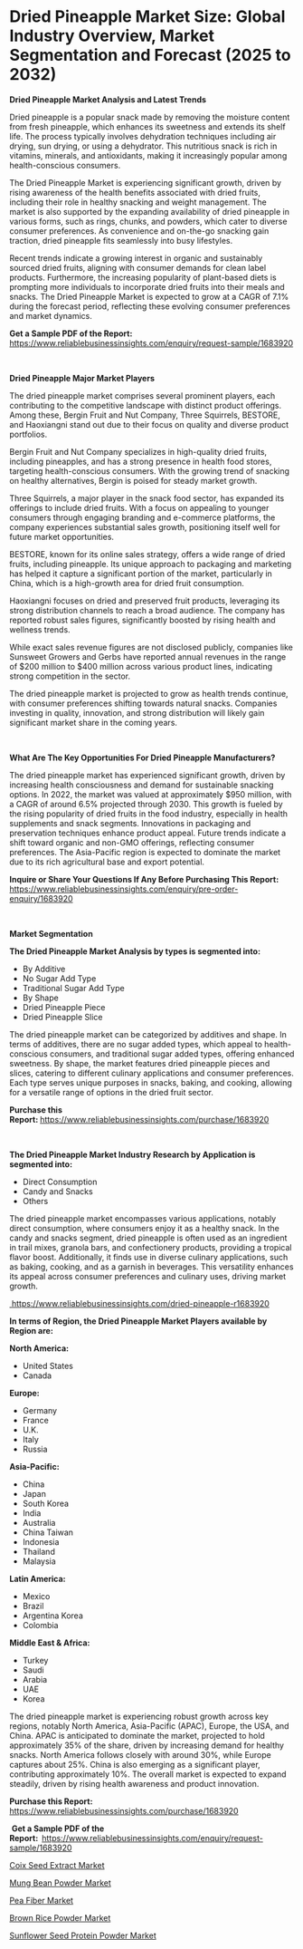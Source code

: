 <p><h1>Dried Pineapple Market Size: Global Industry Overview, Market Segmentation and Forecast (2025 to 2032)</h1></p><p><strong>Dried Pineapple Market Analysis and Latest Trends</strong></p>
<p><p>Dried pineapple is a popular snack made by removing the moisture content from fresh pineapple, which enhances its sweetness and extends its shelf life. The process typically involves dehydration techniques including air drying, sun drying, or using a dehydrator. This nutritious snack is rich in vitamins, minerals, and antioxidants, making it increasingly popular among health-conscious consumers.</p><p>The Dried Pineapple Market is experiencing significant growth, driven by rising awareness of the health benefits associated with dried fruits, including their role in healthy snacking and weight management. The market is also supported by the expanding availability of dried pineapple in various forms, such as rings, chunks, and powders, which cater to diverse consumer preferences. As convenience and on-the-go snacking gain traction, dried pineapple fits seamlessly into busy lifestyles.</p><p>Recent trends indicate a growing interest in organic and sustainably sourced dried fruits, aligning with consumer demands for clean label products. Furthermore, the increasing popularity of plant-based diets is prompting more individuals to incorporate dried fruits into their meals and snacks. The Dried Pineapple Market is expected to grow at a CAGR of 7.1% during the forecast period, reflecting these evolving consumer preferences and market dynamics.</p></p>
<p><strong>Get a Sample PDF of the Report:&nbsp;</strong> <a href="https://www.reliablebusinessinsights.com/enquiry/request-sample/1683920?utm_campaign=1138&utm_medium=2&utm_source=Github&utm_content=ia&utm_term=07042025&utm_id=dried-pineapple">https://www.reliablebusinessinsights.com/enquiry/request-sample/1683920</a></p>
<p>&nbsp;</p>
<p><strong>Dried Pineapple Major Market Players</strong></p>
<p><p>The dried pineapple market comprises several prominent players, each contributing to the competitive landscape with distinct product offerings. Among these, Bergin Fruit and Nut Company, Three Squirrels, BESTORE, and Haoxiangni stand out due to their focus on quality and diverse product portfolios.</p><p>Bergin Fruit and Nut Company specializes in high-quality dried fruits, including pineapples, and has a strong presence in health food stores, targeting health-conscious consumers. With the growing trend of snacking on healthy alternatives, Bergin is poised for steady market growth.</p><p>Three Squirrels, a major player in the snack food sector, has expanded its offerings to include dried fruits. With a focus on appealing to younger consumers through engaging branding and e-commerce platforms, the company experiences substantial sales growth, positioning itself well for future market opportunities.</p><p>BESTORE, known for its online sales strategy, offers a wide range of dried fruits, including pineapple. Its unique approach to packaging and marketing has helped it capture a significant portion of the market, particularly in China, which is a high-growth area for dried fruit consumption.</p><p>Haoxiangni focuses on dried and preserved fruit products, leveraging its strong distribution channels to reach a broad audience. The company has reported robust sales figures, significantly boosted by rising health and wellness trends.</p><p>While exact sales revenue figures are not disclosed publicly, companies like Sunsweet Growers and Gerbs have reported annual revenues in the range of $200 million to $400 million across various product lines, indicating strong competition in the sector. </p><p>The dried pineapple market is projected to grow as health trends continue, with consumer preferences shifting towards natural snacks. Companies investing in quality, innovation, and strong distribution will likely gain significant market share in the coming years.</p></p>
<p>&nbsp;</p>
<p><strong>What Are The Key Opportunities For Dried Pineapple Manufacturers?</strong></p>
<p><p>The dried pineapple market has experienced significant growth, driven by increasing health consciousness and demand for sustainable snacking options. In 2022, the market was valued at approximately $950 million, with a CAGR of around 6.5% projected through 2030. This growth is fueled by the rising popularity of dried fruits in the food industry, especially in health supplements and snack segments. Innovations in packaging and preservation techniques enhance product appeal. Future trends indicate a shift toward organic and non-GMO offerings, reflecting consumer preferences. The Asia-Pacific region is expected to dominate the market due to its rich agricultural base and export potential.</p></p>
<p><strong>Inquire or Share Your Questions If Any Before Purchasing This Report:</strong> <a href="https://www.reliablebusinessinsights.com/enquiry/pre-order-enquiry/1683920?utm_campaign=1138&utm_medium=2&utm_source=Github&utm_content=ia&utm_term=07042025&utm_id=dried-pineapple">https://www.reliablebusinessinsights.com/enquiry/pre-order-enquiry/1683920</a></p>
<p>&nbsp;</p>
<p><strong>Market Segmentation</strong></p>
<p><strong>The Dried Pineapple Market Analysis by types is segmented into:</strong></p>
<p><ul><li>By Additive</li><li>No Sugar Add Type</li><li>Traditional Sugar Add Type</li><li>By Shape</li><li>Dried Pineapple Piece</li><li>Dried Pineapple Slice</li></ul></p>
<p><p>The dried pineapple market can be categorized by additives and shape. In terms of additives, there are no sugar added types, which appeal to health-conscious consumers, and traditional sugar added types, offering enhanced sweetness. By shape, the market features dried pineapple pieces and slices, catering to different culinary applications and consumer preferences. Each type serves unique purposes in snacks, baking, and cooking, allowing for a versatile range of options in the dried fruit sector.</p></p>
<p><strong>Purchase this Report:&nbsp;</strong><a href="https://www.reliablebusinessinsights.com/purchase/1683920?utm_campaign=1138&utm_medium=2&utm_source=Github&utm_content=ia&utm_term=07042025&utm_id=dried-pineapple">https://www.reliablebusinessinsights.com/purchase/1683920</a></p>
<p>&nbsp;</p>
<p><strong>The Dried Pineapple Market Industry Research by Application is segmented into:</strong></p>
<p><ul><li>Direct Consumption</li><li>Candy and Snacks</li><li>Others</li></ul></p>
<p><p>The dried pineapple market encompasses various applications, notably direct consumption, where consumers enjoy it as a healthy snack. In the candy and snacks segment, dried pineapple is often used as an ingredient in trail mixes, granola bars, and confectionery products, providing a tropical flavor boost. Additionally, it finds use in diverse culinary applications, such as baking, cooking, and as a garnish in beverages. This versatility enhances its appeal across consumer preferences and culinary uses, driving market growth.</p></p>
<p><a href="https://www.reliablebusinessinsights.com/dried-pineapple-r1683920?utm_campaign=1138&utm_medium=2&utm_source=Github&utm_content=ia&utm_term=07042025&utm_id=dried-pineapple">&nbsp;https://www.reliablebusinessinsights.com/dried-pineapple-r1683920</a></p>
<p><strong>In terms of Region, the Dried Pineapple Market Players available by Region are:</strong></p>
<p>
    <p> <strong> North America: </strong>
        <ul>
            <li>United States</li>
            <li>Canada</li>
        </ul>
        </p> 
    <p> <strong> Europe: </strong>
        <ul>
            <li>Germany</li>
            <li>France</li>
            <li>U.K.</li>
            <li>Italy</li>
            <li>Russia</li>
        </ul>
        </p> 
    <p> <strong> Asia-Pacific: </strong>
        <ul>
            <li>China</li>
            <li>Japan</li>
            <li>South Korea</li>
            <li>India</li>
            <li>Australia</li>
            <li>China Taiwan</li>
            <li>Indonesia</li>
            <li>Thailand</li>
            <li>Malaysia</li>
        </ul>
        </p> 
    <p> <strong> Latin America: </strong>
        <ul>
            <li>Mexico</li>
            <li>Brazil</li>
            <li>Argentina Korea</li>
            <li>Colombia</li>
        </ul>
        </p> 
    <p> <strong> Middle East & Africa: </strong>
        <ul>
            <li>Turkey</li>
            <li>Saudi</li>
            <li>Arabia</li>
            <li>UAE</li>
            <li>Korea</li>
        </ul>
    </p>
    </p>
<p><p>The dried pineapple market is experiencing robust growth across key regions, notably North America, Asia-Pacific (APAC), Europe, the USA, and China. APAC is anticipated to dominate the market, projected to hold approximately 35% of the share, driven by increasing demand for healthy snacks. North America follows closely with around 30%, while Europe captures about 25%. China is also emerging as a significant player, contributing approximately 10%. The overall market is expected to expand steadily, driven by rising health awareness and product innovation.</p></p>
<p><strong>Purchase this Report: </strong><a href="https://www.reliablebusinessinsights.com/purchase/1683920?utm_campaign=1138&utm_medium=2&utm_source=Github&utm_content=ia&utm_term=07042025&utm_id=dried-pineapple">https://www.reliablebusinessinsights.com/purchase/1683920</a></p>
<p>&nbsp;<strong>Get a Sample PDF of the Report:&nbsp;&nbsp;</strong><a href="https://www.reliablebusinessinsights.com/enquiry/request-sample/1683920?utm_campaign=1138&utm_medium=2&utm_source=Github&utm_content=ia&utm_term=07042025&utm_id=dried-pineapple">https://www.reliablebusinessinsights.com/enquiry/request-sample/1683920</a></p>
<p><strong></strong></p>
<p><p><a href="https://github.com/bhuraoutenc8/Market-Research-Report-List-1/blob/main/coix-seed-extract-market.md?utm_campaign=1138&utm_medium=2&utm_source=Github&utm_content=ia&utm_term=07042025&utm_id=dried-pineapple">Coix Seed Extract Market</a></p><p><a href="https://github.com/guyerkanakwu/Market-Research-Report-List-1/blob/main/mung-bean-powder-market.md?utm_campaign=1138&utm_medium=2&utm_source=Github&utm_content=ia&utm_term=07042025&utm_id=dried-pineapple">Mung Bean Powder Market</a></p><p><a href="https://github.com/latilsmickl8/Market-Research-Report-List-1/blob/main/pea-fiber-market.md?utm_campaign=1138&utm_medium=2&utm_source=Github&utm_content=ia&utm_term=07042025&utm_id=dried-pineapple">Pea Fiber Market</a></p><p><a href="https://github.com/tandepinho3p/Market-Research-Report-List-1/blob/main/brown-rice-powder-market.md?utm_campaign=1138&utm_medium=2&utm_source=Github&utm_content=ia&utm_term=07042025&utm_id=dried-pineapple">Brown Rice Powder Market</a></p><p><a href="https://github.com/totrisammir/Market-Research-Report-List-1/blob/main/sunflower-seed-protein-powder-market.md?utm_campaign=1138&utm_medium=2&utm_source=Github&utm_content=ia&utm_term=07042025&utm_id=dried-pineapple">Sunflower Seed Protein Powder Market</a></p></p>